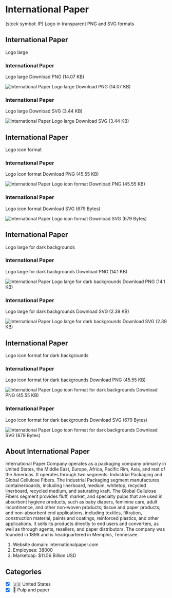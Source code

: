 # International Paper
 (stock symbol: IP) Logo in transparent PNG and SVG formats

## International Paper
 Logo large

### International Paper
 Logo large Download PNG (14.07 KB)

![International Paper
 Logo large Download PNG (14.07 KB)](/img/orig/IP_BIG-b2478fce.png)

### International Paper
 Logo large Download SVG (3.44 KB)

![International Paper
 Logo large Download SVG (3.44 KB)](/img/orig/IP_BIG-e772eb59.svg)

## International Paper
 Logo icon format

### International Paper
 Logo icon format Download PNG (45.55 KB)

![International Paper
 Logo icon format Download PNG (45.55 KB)](/img/orig/IP-8980cf11.png)

### International Paper
 Logo icon format Download SVG (679 Bytes)

![International Paper
 Logo icon format Download SVG (679 Bytes)](/img/orig/IP-e19b3432.svg)

## International Paper
 Logo large for dark backgrounds

### International Paper
 Logo large for dark backgrounds Download PNG (14.1 KB)

![International Paper
 Logo large for dark backgrounds Download PNG (14.1 KB)](/img/orig/IP_BIG.D-013ccea7.png)

### International Paper
 Logo large for dark backgrounds Download SVG (2.39 KB)

![International Paper
 Logo large for dark backgrounds Download SVG (2.39 KB)](/img/orig/IP_BIG.D-569c3e87.svg)

## International Paper
 Logo icon format for dark backgrounds

### International Paper
 Logo icon format for dark backgrounds Download PNG (45.55 KB)

![International Paper
 Logo icon format for dark backgrounds Download PNG (45.55 KB)](/img/orig/IP.D-c4dc75b7.png)

### International Paper
 Logo icon format for dark backgrounds Download SVG (679 Bytes)

![International Paper
 Logo icon format for dark backgrounds Download SVG (679 Bytes)](/img/orig/IP.D-d3b7da9e.svg)

## About International Paper


International Paper Company operates as a packaging company primarily in United States, the Middle East, Europe, Africa, Pacific Rim, Asia, and rest of the Americas. It operates through two segments: Industrial Packaging and Global Cellulose Fibers. The Industrial Packaging segment manufactures containerboards, including linerboard, medium, whitetop, recycled linerboard, recycled medium, and saturating kraft. The Global Cellulose Fibers segment provides fluff, market, and specialty pulps that are used in absorbent hygiene products, such as baby diapers, feminine care, adult incontinence, and other non-woven products; tissue and paper products; and non-absorbent end applications, including textiles, filtration, construction material, paints and coatings, reinforced plastics, and other applications. It sells its products directly to end users and converters, as well as through agents, resellers, and paper distributors. The company was founded in 1898 and is headquartered in Memphis, Tennessee.

1. Website domain: internationalpaper.com
2. Employees: 38000
3. Marketcap: $11.56 Billion USD


## Categories
- [x] 🇺🇸 United States
- [x] 📄 Pulp and paper
